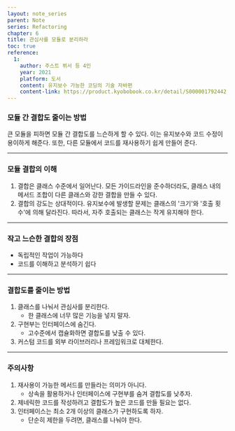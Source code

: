 ```yaml
---
layout: note_series
parent: Note
series: Refactoring
chapter: 6
title: 관심사를 모듈로 분리하라
toc: true
reference:
  1: 
    author: 주스트 뷔서 등 4인
    year: 2021
    platform: 도서
    content: 유지보수 가능한 코딩의 기술 자바편
    content-link: https://product.kyobobook.co.kr/detail/S000001792442
---
```

### 모듈 간 결합도 줄이는 방법

큰 모듈을 피하면 모듈 간 결합도를 느슨하게 할 수 있다. 이는 유지보수와 코드 수정이 용이하게 해준다. 또한, 다른 모듈에서 코드를 재사용하기 쉽게 만들어 준다.

---

### 모듈 결합의 이해

1. 결합은 클래스 수준에서 일어난다. 모든 가이드라인을 준수하더라도, 클래스 내의 메서드 조합이 다른 클래스와 강한 결합을 만들 수 있다.
2. 결합의 강도는 상대적이다. 유지보수에 발생할 문제는 클래스의 '크기'와 '호출 횟수'에 의해 달라진다. 따라서, 자주 호출되는 클래스는 작게 유지해야 한다.

---

### 작고 느슨한 결합의 장점

- 독립적인 작업이 가능하다
- 코드를 이해하고 분석하기 쉽다

---

### 결합도를 줄이는 방법

1. 클래스를 나눠서 관심사를 분리한다.
    - 한 클래스에 너무 많은 기능을 넣지 말자.
2. 구현부는 인터페이스에 숨긴다.
    - 고수준에서 캡슐화하면 결합도를 낮출 수 있다.
3. 커스텀 코드를 외부 라이브러리나 프레임워크로 대체한다.

---

### 주의사항

1. 재사용이 가능한 메서드를 만들라는 의미가 아니다.
    - 상속을 활용하거나 인터페이스에 구현부를 숨겨 결합도를 낮추자.
2. 제네릭한 코드를 작성하려고 결합도가 높은 코드를 만들 필요는 없다.
3. 인터페이스는 최소 2개 이상의 클래스가 구현하도록 하자.
    - 단순히 제한을 두려면, 클래스를 나눠야 한다.

